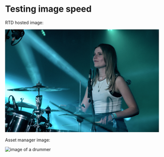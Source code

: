 # Testing image speed

RTD hosted image:

![image of a drummer](../images/example.jpg)

Asset manager image: 

![image of a drummer](https://assets.ubuntu.com/v1/286cc6aa-example.jpg)